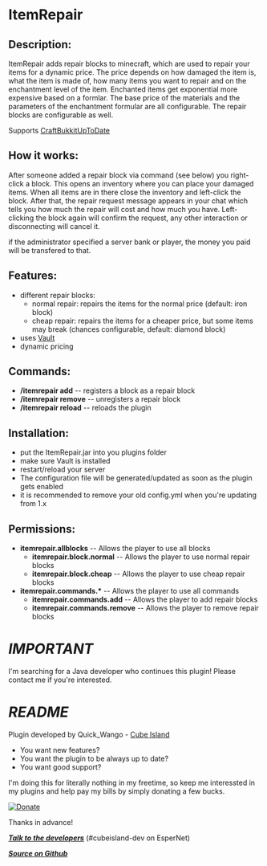 ItemRepair
==========

Description:
------------
ItemRepair adds repair blocks to minecraft, which are used to repair your items for a dynamic price.
The price depends on how damaged the item is, what the item is made of, how many items you want to
repair and on the enchantment level of the item. Enchanted items get exponential more expensive based
on a formlar.
The base price of the materials and the parameters of the enchantment formular are all
configurable. The repair blocks are configurable as well.

Supports [CraftBukkitUpToDate](http://dev.bukkit.org/server-mods/craftbukkituptodate/)

How it works:
-------------
After someone added a repair block via command (see below) you right-click
a block. This opens an inventory where you can place your damaged items.
When all items are in there close the inventory and left-click the block.
After that, the repair request message appears in your chat which tells you
how much the repair will cost and how much you have. Left-clicking the block
again will confirm the request, any other interaction or disconnecting will
cancel it.

if the administrator specified a server bank or player, the money you paid
will be transfered to that.

Features:
---------
- different repair blocks:
    - normal repair: repairs the items for the normal price (default: iron block)
    - cheap repair: repairs the items for a cheaper price, but some items may break (chances configurable, default: diamond block)
- uses [Vault](http://dev.bukkit.org/server-mods/Vault/)
- dynamic pricing

Commands:
---------
- **/itemrepair add** -- registers a block as a repair block
- **/itemrepair remove** -- unregisters a repair block
- **/itemrepair reload** -- reloads the plugin

Installation:
-------------
- put the ItemRepair.jar into you plugins folder
- make sure Vault is installed
- restart/reload your server
- The configuration file will be generated/updated as soon as the plugin gets enabled
- it is recommended to remove your old config.yml when you're updating from 1.x

Permissions:
------------
- **itemrepair.allblocks** -- Allows the player to use all blocks
    - **itemrepair.block.normal** -- Allows the player to use normal repair blocks
    - **itemrepair.block.cheap** -- Allows the player to use cheap repair blocks
- **itemrepair.commands.\*** -- Allows the player to use all commands
    - **itemrepair.commands.add** -- Allows the player to add repair blocks
    - **itemrepair.commands.remove** -- Allows the player to remove repair blocks

***IMPORTANT***
===============

I'm searching for a Java developer who continues this plugin! Please contact me if you're interested.

***README***
============

Plugin developed by Quick_Wango - [Cube Island](http://cubeisland.de)

- You want new features?
- You want the plugin to be always up to date?
- You want good support?

I'm doing this for literally nothing in my freetime, so keep me interessted in my plugins and help pay my bills by simply donating a few bucks.

[![Donate](https://www.paypalobjects.com/en_US/i/btn/btn_donate_LG.gif "Donate")](https://www.paypal.com/cgi-bin/webscr?cmd=_s-xclick&hosted_button_id=2QU7NLJW3W58A)

Thanks in advance!

***[Talk to the developers](http://webchat.esper.net/?channels=cubeisland-dev&nick=)*** (#cubeisland-dev on EsperNet)

***[Source on Github](https://github.com/CubeIsland/ItemRepair)***